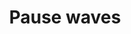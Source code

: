 ---
title: Pause waves
categories:
tags:
icon: pause-waves
svg: '<svg xmlns="http://www.w3.org/2000/svg" width="24" height="24" fill="none" viewBox="0 0 24 24" stroke-width="1.5" stroke-linecap="round" stroke-linejoin="round" stroke="currentColor"><path d="M10 9v6m4-6v6M9.592 3.2c.612-.521.918-.782 1.238-.935.74-.353 1.6-.353 2.34 0 .32.153.626.414 1.238.935.243.208.365.312.495.399.298.2.633.338.985.408.153.03.313.043.632.068.801.064 1.202.096 1.536.214a2.713 2.713 0 0 1 1.655 1.655c.118.334.15.735.214 1.536.025.319.038.479.068.632.07.352.209.687.408.985.087.13.191.252.399.495.521.612.782.918.935 1.238.353.74.353 1.6 0 2.34-.153.32-.414.626-.935 1.238a5.574 5.574 0 0 0-.399.495c-.2.298-.338.633-.408.985-.03.153-.043.313-.068.632-.064.801-.096 1.202-.214 1.536a2.713 2.713 0 0 1-1.655 1.655c-.334.118-.735.15-1.536.214a5.721 5.721 0 0 0-.632.068c-.352.07-.687.209-.985.408-.13.087-.252.191-.495.399-.612.521-.918.782-1.238.935-.74.353-1.6.353-2.34 0-.32-.153-.626-.414-1.238-.935a5.574 5.574 0 0 0-.495-.399 2.713 2.713 0 0 0-.985-.408 5.72 5.72 0 0 0-.632-.068c-.801-.064-1.202-.096-1.536-.214a2.713 2.713 0 0 1-1.655-1.655c-.118-.334-.15-.735-.214-1.536a5.707 5.707 0 0 0-.068-.632 2.713 2.713 0 0 0-.408-.985 5.73 5.73 0 0 0-.399-.495c-.521-.612-.782-.918-.935-1.238a2.713 2.713 0 0 1 0-2.34c.153-.32.414-.626.935-1.238.208-.243.312-.365.399-.495.2-.298.338-.633.408-.985.03-.153.043-.313.068-.632.064-.801.096-1.202.214-1.536a2.713 2.713 0 0 1 1.655-1.655c.334-.118.735-.15 1.536-.214.319-.025.479-.038.632-.068.352-.07.687-.208.985-.408.13-.087.252-.191.495-.399Z"/></svg>'
---